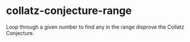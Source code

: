 # collatz-conjecture-range
Loop through a given number to find any in the range disprove the Collatz Conjecture.
